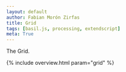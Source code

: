 ```yaml
---  
layout: default
author: Fabian Morón Zirfas
title: Grid
tags: [basil.js, processing, extendscript]
meta: True
---  
```


The Grid.  

{% include overview.html param="grid" %}